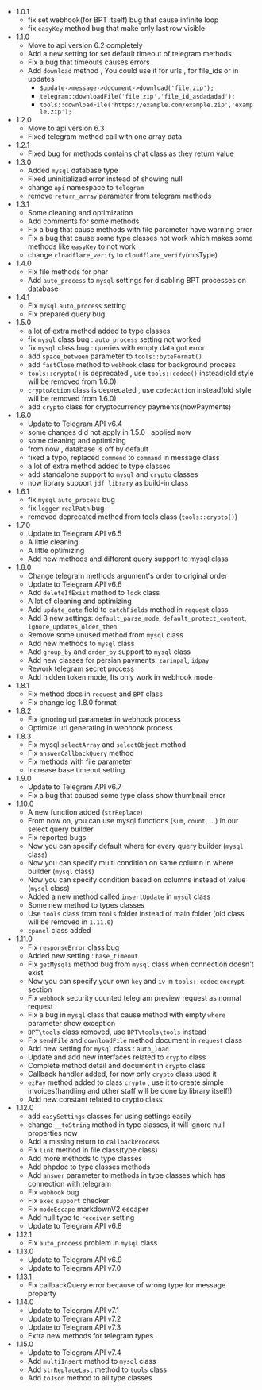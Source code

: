 - 1.0.1
  - fix set webhook(for BPT itself) bug that cause infinite loop
  - fix `easyKey` method bug that make only last row visible
- 1.1.0
  - Move to api version 6.2 completely
  - Add a new setting for set default timeout of telegram methods
  - Fix a bug that timeouts causes errors
  - Add `download` method , You could use it for urls , for file_ids or in updates
     - `$update->message->document->download('file.zip');`
     - `telegram::downloadFile('file.zip','file_id_asdadadad');`
     - `tools::downloadFile('https://example.com/example.zip','example.zip');`
- 1.2.0
  - Move to api version 6.3
  - Fixed telegram method call with one array data
- 1.2.1
  - Fixed bug for methods contains chat class as they return value
- 1.3.0
  - Added `mysql` database type
  - Fixed uninitialized error instead of showing null
  - change `api` namespace to `telegram`
  - remove `return_array` parameter from telegram methods
- 1.3.1
  - Some cleaning and optimization
  - Add comments for some methods
  - Fix a bug that cause methods with file parameter have warning error
  - Fix a bug that cause some type classes not work which makes some methods like `easyKey` to not work
  - change `cloadflare_verify` to `cloudflare_verify`(misType)
- 1.4.0
  - Fix file methods for phar
  - Add `auto_process` to `mysql` settings for disabling BPT processes on database
- 1.4.1
  - Fix `mysql` `auto_process` setting
  - Fix prepared query bug
- 1.5.0
  - a lot of extra method added to type classes
  - fix `mysql` class bug : `auto_process` setting not worked
  - fix `mysql` class bug : queries with empty data got error
  - add `space_between` parameter to `tools::byteFormat()`
  - add `fastClose` method to `webhook` class for background process
  - `tools::crypto()` is deprecated , use `tools::codec()` instead(old style will be removed from 1.6.0)
  - `cryptoAction` class is deprecated , use `codecAction` instead(old style will be removed from 1.6.0)
  - add `crypto` class for cryptocurrency payments(nowPayments)
- 1.6.0
  - Update to Telegram API v6.4
  - some changes did not apply in 1.5.0 , applied now
  - some cleaning and optimizing
  - from now , database is off by default
  - fixed a typo, replaced `commend` to `command` in message class
  - a lot of extra method added to type classes 
  - add standalone support to `mysql` and `crypto` classes
  - now library support `jdf library` as build-in class
- 1.6.1
  - fix `mysql` `auto_process` bug
  - fix `logger` `realPath` bug
  - removed deprecated method from tools class (`tools::crypto()`)
- 1.7.0
  - Update to Telegram API v6.5
  - A little cleaning
  - A little optimizing
  - Add new methods and different query support to mysql class
- 1.8.0
  - Change telegram methods argument's order to original order
  - Update to Telegram API v6.6
  - Add `deleteIfExist` method to `lock` class
  - A lot of cleaning and optimizing
  - Add `update_date` field to `catchFields` method in `request` class
  - Add 3 new settings: `default_parse_mode`, `default_protect_content`, `ignore_updates_older_then`
  - Remove some unused method from `mysql` class
  - Add new methods to `mysql` class
  - Add `group_by` and `order_by` support to `mysql` class
  - Add new classes for persian payments: `zarinpal`, `idpay`
  - Rework telegram secret process
  - Add hidden token mode, Its only work in webhook mode
- 1.8.1
  - Fix method docs in `request` and `BPT` class
  - Fix change log 1.8.0 format
- 1.8.2
  - Fix ignoring url parameter in webhook process
  - Optimize url generating in webhook process
- 1.8.3
  - Fix mysql `selectArray` and `selectObject` method
  - Fix `answerCallbackQuery` method
  - Fix methods with file parameter
  - Increase base timeout setting
- 1.9.0
  - Update to Telegram API v6.7
  - Fix a bug that caused some type class show thumbnail error
- 1.10.0
  - A new function added (`strReplace`)
  - From now on, you can use mysql functions (`sum`, `count`, ...) in our select query builder
  - Fix reported bugs
  - Now you can specify default where for every query builder (`mysql` class)
  - Now you can specify multi condition on same column in where builder (`mysql` class)
  - Now you can specify condition based on columns instead of value (`mysql` class)
  - Added a new method called `insertUpdate` in `mysql` class
  - Some new method to types classes
  - Use `tools` class from `tools` folder instead of main folder (old class will be removed in `1.11.0`)
  - `cpanel` class added
- 1.11.0
  - Fix `responseError` class bug
  - Added new setting : `base_timeout`
  - Fix `getMysqli` method bug from `mysql` class when connection doesn't exist
  - Now you can specify your own `key` and `iv` in `tools::codec` `encrypt` section 
  - Fix `webhook` security counted telegram preview request as normal request
  - Fix a bug in `mysql` class that cause method with empty `where` parameter show exception
  - `BPT\tools` class removed, use `BPT\tools\tools` instead
  - Fix `sendFile` and `downloadFile` method document in `request` class
  - Add new setting for `mysql` class : `auto_load`
  - Update and add new interfaces related to `crypto` class
  - Complete method detail and document in `crypto` class
  - Callback handler added, for now only `crypto` class used it
  - `ezPay` method added to class `crypto` , use it to create simple invoices(handling and other staff will be done by library itself!)
  - Add new constant related to crypto class
- 1.12.0
  - add `easySettings` classes for using settings easily
  - change `__toString` method in type classes, it will ignore null properties now
  - Add a missing return to `callbackProcess`
  - Fix `link` method in file class(type class)
  - Add more methods to type classes 
  - Add phpdoc to type classes methods
  - Add `answer` parameter to methods in type classes which has connection with telegram
  - Fix `webhook` bug
  - Fix `exec` `support` checker
  - Fix `modeEscape` markdownV2 escaper 
  - Add null type to `receiver` setting
  - Update to Telegram API v6.8
- 1.12.1
  - Fix `auto_process` problem in `mysql` class
- 1.13.0
  - Update to Telegram API v6.9
  - Update to Telegram API v7.0
- 1.13.1
  - Fix callbackQuery error because of wrong type for message property
- 1.14.0
  - Update to Telegram API v7.1
  - Update to Telegram API v7.2
  - Update to Telegram API v7.3
  - Extra new methods for telegram types
- 1.15.0
  - Update to Telegram API v7.4
  - Add `multiInsert` method to `mysql` class
  - Add `strReplaceLast` method to `tools` class
  - Add `toJson` method to all type classes
